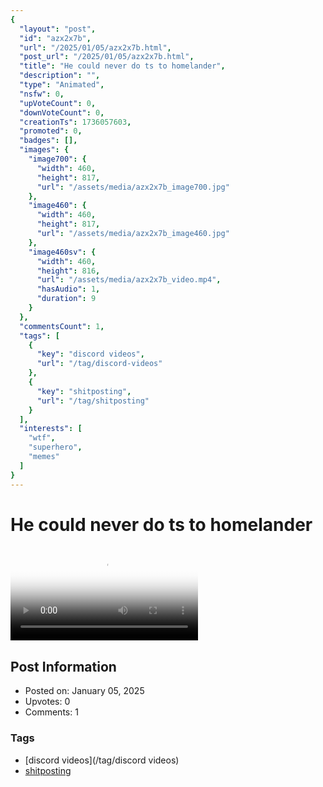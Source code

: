```yaml
---
{
  "layout": "post",
  "id": "azx2x7b",
  "url": "/2025/01/05/azx2x7b.html",
  "post_url": "/2025/01/05/azx2x7b.html",
  "title": "He could never do ts to homelander",
  "description": "",
  "type": "Animated",
  "nsfw": 0,
  "upVoteCount": 0,
  "downVoteCount": 0,
  "creationTs": 1736057603,
  "promoted": 0,
  "badges": [],
  "images": {
    "image700": {
      "width": 460,
      "height": 817,
      "url": "/assets/media/azx2x7b_image700.jpg"
    },
    "image460": {
      "width": 460,
      "height": 817,
      "url": "/assets/media/azx2x7b_image460.jpg"
    },
    "image460sv": {
      "width": 460,
      "height": 816,
      "url": "/assets/media/azx2x7b_video.mp4",
      "hasAudio": 1,
      "duration": 9
    }
  },
  "commentsCount": 1,
  "tags": [
    {
      "key": "discord videos",
      "url": "/tag/discord-videos"
    },
    {
      "key": "shitposting",
      "url": "/tag/shitposting"
    }
  ],
  "interests": [
    "wtf",
    "superhero",
    "memes"
  ]
}
---
```


# He could never do ts to homelander

<video controls playsinline loop poster="/assets/media/azx2x7b_image460.jpg">
  <source src="/assets/media/azx2x7b_video.mp4" type="video/mp4">
  Your browser does not support the video tag.
</video>

## Post Information

- Posted on: January 05, 2025
- Upvotes: 0
- Comments: 1

### Tags

- [discord videos](/tag/discord videos)
- [shitposting](/tag/shitposting)
